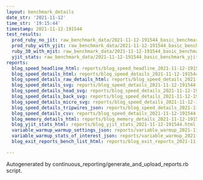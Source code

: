 ```yaml
---
layout: benchmark_details
date_str: '2021-11-12'
time_str: '19:15:44'
timestamp: 2021-11-12-191544
test_results:
  prod_ruby_no_jit: raw_benchmark_data/2021-11-12-191544_basic_benchmark_prod_ruby_no_jit.json
  prod_ruby_with_yjit: raw_benchmark_data/2021-11-12-191544_basic_benchmark_prod_ruby_with_yjit.json
  ruby_30_with_mjit: raw_benchmark_data/2021-11-12-191544_basic_benchmark_ruby_30_with_mjit.json
  yjit_stats: raw_benchmark_data/2021-11-12-191544_basic_benchmark_yjit_stats.json
reports:
  blog_speed_headline_html: reports/blog_speed_headline_2021-11-12-191544.html
  blog_speed_details_html: reports/blog_speed_details_2021-11-12-191544.html
  blog_speed_details_raw_details_html: reports/blog_speed_details_2021-11-12-191544.raw_details.html
  blog_speed_details_svg: reports/blog_speed_details_2021-11-12-191544.svg
  blog_speed_details_head_svg: reports/blog_speed_details_2021-11-12-191544.head.svg
  blog_speed_details_back_svg: reports/blog_speed_details_2021-11-12-191544.back.svg
  blog_speed_details_micro_svg: reports/blog_speed_details_2021-11-12-191544.micro.svg
  blog_speed_details_tripwires_json: reports/blog_speed_details_2021-11-12-191544.tripwires.json
  blog_speed_details_csv: reports/blog_speed_details_2021-11-12-191544.csv
  blog_memory_details_html: reports/blog_memory_details_2021-11-12-191544.html
  blog_yjit_stats_html: reports/blog_yjit_stats_2021-11-12-191544.html
  variable_warmup_warmup_settings_json: reports/variable_warmup_2021-11-12-191544.warmup_settings.json
  variable_warmup_stats_of_interest_json: reports/variable_warmup_2021-11-12-191544.stats_of_interest.json
  blog_exit_reports_bench_list_html: reports/blog_exit_reports_2021-11-12-191544.bench_list.html

---
```

Autogenerated by continuous_reporting/generate_and_upload_reports.rb script.
